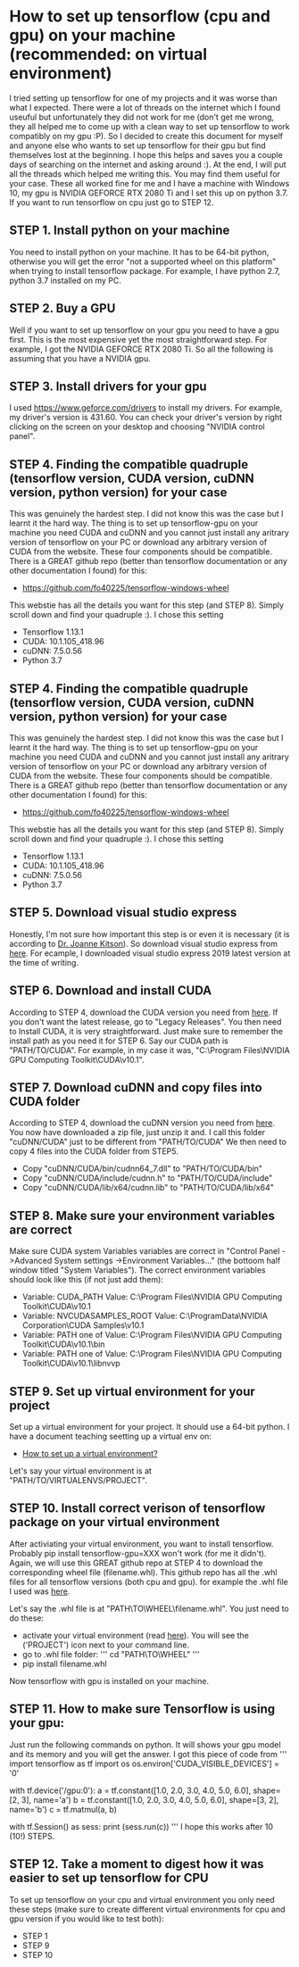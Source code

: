 # How to set up tensorflow (cpu and gpu) on your machine (recommended: on virtual environment)
I tried setting up tensorflow for one of my projects and it was worse than what I expected. There were a lot of threads on the internet which I found useuful but unfortunately they did not work for me (don't get me wrong, they all helped me to come up with a clean way to set up tensorflow to work compatibly on my gpu :P). So I decided to create this document for myself and anyone else who wants to set up tensorflow for their gpu but find themselves lost at the beginning. I hope this helps and saves you a couple days of searching on the internet and asking around :). At the end, I will put all the threads which helped me writing this. You may find them useful for your case.
These all worked fine for me and I have a machine with Windows 10, my gpu is NVIDIA GEFORCE RTX 2080 Ti and I set this up on python 3.7. If you want to run tensorflow on cpu just go to STEP 12.

## STEP 1. Install python on your machine 
You need to install python on your machine. It has to be 64-bit python, otherwise you will get the error "not a supported wheel on this platform" when trying to install tensorflow package. For example, I have python 2.7, python 3.7 installed on my PC.

## STEP 2. Buy a GPU
Well if you want to set up tensorflow on your gpu you need to have a gpu first. This is the most expensive yet the most straightforward step. For example, I got the NVIDIA GEFORCE RTX 2080 Ti. So all the following is assuming that you have a NVIDIA gpu.

## STEP 3. Install drivers for your gpu
I used https://www.geforce.com/drivers to install my drivers. For example, my driver's version is 431.60. You can check your driver's version by right clicking on the screen on your desktop and choosing "NVIDIA control panel".

## STEP 4. Finding the compatible quadruple (tensorflow version, CUDA version, cuDNN version, python version) for your case
This was genuinely the hardest step. I did not know this was the case but I learnt it the hard way. The thing is to set up tensorflow-gpu on your machine you need CUDA and cuDNN and you cannot just install any aritrary version of tensorflow on your PC or download any arbitrary version of CUDA from the website. These four components should be compatible. There is a GREAT github repo (better than tensorflow documentation or any other documentation I found) for this:
* https://github.com/fo40225/tensorflow-windows-wheel

This webstie has all the details you want for this step (and STEP 8). Simply scroll down and find your quadruple :). I chose this setting
* Tensorflow 1.13.1
* CUDA: 10.1.105_418.96
* cuDNN: 7.5.0.56
* Python 3.7

## STEP 4. Finding the compatible quadruple (tensorflow version, CUDA version, cuDNN version, python version) for your case
This was genuinely the hardest step. I did not know this was the case but I learnt it the hard way. The thing is to set up tensorflow-gpu on your machine you need CUDA and cuDNN and you cannot just install any aritrary version of tensorflow on your PC or download any arbitrary version of CUDA from the website. These four components should be compatible. There is a GREAT github repo (better than tensorflow documentation or any other documentation I found) for this:
* https://github.com/fo40225/tensorflow-windows-wheel

This webstie has all the details you want for this step (and STEP 8). Simply scroll down and find your quadruple :). I chose this setting
* Tensorflow 1.13.1
* CUDA: 10.1.105_418.96
* cuDNN: 7.5.0.56
* Python 3.7

## STEP 5. Download visual studio express
Honestly, I'm not sure how important this step is or even it is necessary (it is according to [Dr. Joanne Kitson](https://towardsdatascience.com/installing-tensorflow-with-cuda-cudnn-and-gpu-support-on-windows-10-60693e46e781)). So download visual studio express from [here](https://visualstudio.microsoft.com/vs/express/). For ecample, I downloaded visual studio express 2019 latest version at the time of writing.

## STEP 6. Download and install CUDA
According to STEP 4, download the CUDA version you need from [here](https://developer.nvidia.com/cuda-downloads). If you don't want the latest release, go to "Legacy Releases". You then need to Install CUDA, it is very straightforward. Just make sure to remember the install path as you need it for STEP 6. Say our CUDA path is "PATH/TO/CUDA". For example, in my case it was, "C:\Program Files\NVIDIA GPU Computing Toolkit\CUDA\v10.1".

## STEP 7. Download cuDNN and copy files into CUDA folder
According to STEP 4, download the cuDNN version you need from [here](https://developer.nvidia.com/cudnn). You now have downloaded a zip file, just unzip it and. I call this folder "cuDNN/CUDA" just to be different from "PATH/TO/CUDA" We then need to copy 4 files into the CUDA folder from STEP5. 

* Copy "cuDNN/CUDA/bin/cudnn64_7.dll" to "PATH/TO/CUDA/bin"
* Copy "cuDNN/CUDA/include/cudnn.h" to "PATH/TO/CUDA/include"
* Copy "cuDNN/CUDA/lib/x64/cudnn.lib" to "PATH/TO/CUDA/lib/x64"

## STEP 8. Make sure your environment variables are correct

Make sure CUDA system Variables variables are correct in "Control Panel ->Advanced System settings ->Environment Variables..." (the bottoom half window titled "System Variables"). The correct environment variables should look like this (if not just add them):

* Variable: CUDA_PATH   Value:  C:\Program Files\NVIDIA GPU Computing Toolkit\CUDA\v10.1
* Variable: NVCUDASAMPLES_ROOT   Value:  C:\ProgramData\NVIDIA Corporation\CUDA Samples\v10.1
* Variable: PATH   one of Value:  C:\Program Files\NVIDIA GPU Computing Toolkit\CUDA\v10.1\bin
* Variable: PATH   one of Value:  C:\Program Files\NVIDIA GPU Computing Toolkit\CUDA\v10.1\libnvvp

## STEP 9. Set up virtual environment for your project
Set up a virtual environment for your project. It should use a 64-bit python. I have a document teaching seetting up a virtual env on:

* [How to set up a virtual environment?](https://github.com/SalarAbb/Set-up-virtualenv-for-python)

Let's say your virtual environment is at "PATH/TO/VIRTUALENVS/PROJECT".

## STEP 10. Install correct verison of tensorflow package on your virtual environment
After activiating your virtual environment, you want to install tensorflow. Probably pip install tensorflow-gpu=XXX won't work (for me it didn't). Again, we will use this GREAT github repo at STEP 4 to download the corresponding wheel file (filename.whl). This github repo has all the .whl files for all tensorflow versions (both cpu and gpu). for example the .whl file I used was [here](https://github.com/fo40225/tensorflow-windows-wheel/tree/master/1.13.1/py37/GPU/cuda101cudnn75sse2).

Let's say the .whl file is at "PATH\TO\WHEEL\filename.whl". You just need to do these:
* activate your virtual environment (read [here](https://github.com/SalarAbb/Set-up-virtualenv-for-python)). You will see the ('PROJECT') icon next to your command line.
* go to .whl file folder:
'''
cd "PATH\TO\WHEEL"
'''
* pip install filename.whl

Now tensorflow with gpu is installed on your machine. 

## STEP 11. How to make sure Tensorflow is using your gpu:
Just run the following commands on python. It will shows your gpu model and its memory and you will get the answer. I got this piece of code from
'''
import tensorflow as tf
import os
os.environ['CUDA_VISIBLE_DEVICES'] = '0'

with tf.device('/gpu:0'):
    a = tf.constant([1.0, 2.0, 3.0, 4.0, 5.0, 6.0], shape=[2, 3], name='a')
    b = tf.constant([1.0, 2.0, 3.0, 4.0, 5.0, 6.0], shape=[3, 2], name='b')
    c = tf.matmul(a, b)

with tf.Session() as sess:
    print (sess.run(c))
'''
I hope this works after 10 (10!) STEPS.
## STEP 12. Take a moment to digest how it was easier to set up tensorflow for CPU
To set up tensorflow on your cpu and virtual environment you only need these steps (make sure to create different virtual environments for cpu and gpu version if you would like to test both):
* STEP 1
* STEP 9
* STEP 10
